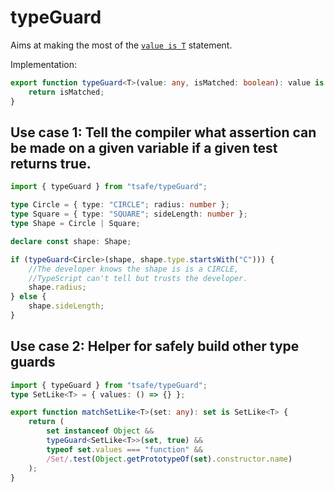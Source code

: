 # typeGuard

Aims at making the most of the [`value is T`](https://www.typescriptlang.org/docs/handbook/advanced-types.html#user-defined-type-guards) statement.

Implementation:

```typescript
export function typeGuard<T>(value: any, isMatched: boolean): value is T {
	return isMatched;
}
```

## Use case 1: Tell the compiler what assertion can be made on a given variable if a given test returns true.

```typescript
import { typeGuard } from "tsafe/typeGuard";

type Circle = { type: "CIRCLE"; radius: number };
type Square = { type: "SQUARE"; sideLength: number };
type Shape = Circle | Square;

declare const shape: Shape;

if (typeGuard<Circle>(shape, shape.type.startsWith("C"))) {
	//The developer knows the shape is is a CIRCLE,
	//TypeScript can't tell but trusts the developer.
	shape.radius;
} else {
	shape.sideLength;
}
```

## Use case 2: Helper for safely build other type guards

```typescript
import { typeGuard } from "tsafe/typeGuard";
type SetLike<T> = { values: () => {} };

export function matchSetLike<T>(set: any): set is SetLike<T> {
	return (
		set instanceof Object &&
		typeGuard<SetLike<T>>(set, true) &&
		typeof set.values === "function" &&
		/Set/.test(Object.getPrototypeOf(set).constructor.name)
	);
}
```
